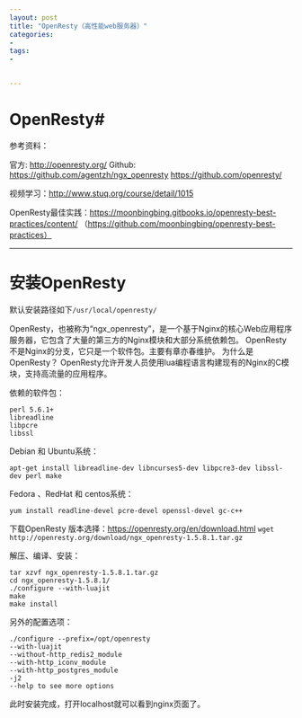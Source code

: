 ```yaml
---
layout: post
title: "OpenResty（高性能web服务器）"
categories:
- 
tags:
- 


---
```


# OpenResty#

参考资料：

官方: http://openresty.org/
Github: https://github.com/agentzh/ngx_openresty      https://github.com/openresty/

视频学习：http://www.stuq.org/course/detail/1015

OpenResty最佳实践：https://moonbingbing.gitbooks.io/openresty-best-practices/content/ （https://github.com/moonbingbing/openresty-best-practices）

---

# 安装OpenResty #
默认安装路径如下`/usr/local/openresty/`

OpenResty，也被称为“ngx_openresty”，是一个基于Nginx的核心Web应用程序服务器，它包含了大量的第三方的Nginx模块和大部分系统依赖包。 OpenResty不是Nginx的分支，它只是一个软件包。主要有章亦春维护。
为什么是OpenResty？
OpenResty允许开发人员使用lua编程语言构建现有的Nginx的C模块，支持高流量的应用程序。

依赖的软件包：
```
perl 5.6.1+
libreadline
libpcre
libssl
```
Debian 和 Ubuntu系统：
```
apt-get install libreadline-dev libncurses5-dev libpcre3-dev libssl-dev perl make
```

Fedora 、RedHat 和 centos系统：
```
yum install readline-devel pcre-devel openssl-devel gc-c++
```

下载OpenResty
版本选择：https://openresty.org/en/download.html
```wget http://openresty.org/download/ngx_openresty-1.5.8.1.tar.gz```

解压、编译、安装：
```
tar xzvf ngx_openresty-1.5.8.1.tar.gz
cd ngx_openresty-1.5.8.1/
./configure --with-luajit
make
make install
```
另外的配置选项：
```
./configure --prefix=/opt/openresty 
--with-luajit 
--without-http_redis2_module 
--with-http_iconv_module 
--with-http_postgres_module 
-j2
--help to see more options
```
此时安装完成，打开localhost就可以看到nginx页面了。


